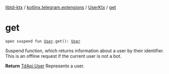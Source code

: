 [libtd-ktx](../../index.md) / [kotlinx.telegram.extensions](../index.md) / [UserKtx](index.md) / [get](./get.md)

# get

`open suspend fun `[`User`](https://tdlibx.github.io/td/docs/org/drinkless/td/libcore/telegram/TdApi/User.html)`.get(): `[`User`](https://tdlibx.github.io/td/docs/org/drinkless/td/libcore/telegram/TdApi/User.html)

Suspend function, which returns information about a user by their identifier. This is an
offline request if the current user is not a bot.

**Return**
[TdApi.User](https://tdlibx.github.io/td/docs/org/drinkless/td/libcore/telegram/TdApi/User.html) Represents a user.

